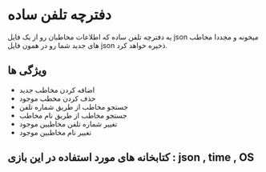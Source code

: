 # دفترچه تلفن ساده
 یه دفترچه تلفن ساده که اطلاعات مخاطبان رو از یک فایل json میخونه و مجددا مخاطب های جدید شما رو در همون فایل json ذخیره خواهد کرد.
  
## ویژگی ها

- اضافه کردن مخاطب جدید
- حذف کردن مخطب موجود
- جستجو مخاطب از طریق شماره تلفن
- جستجو مخاطب از طریق نام مخاطب
- تغییر شماره تلفن مخاطبین موجود
- تغییر نام مخاطبین موجود

## کتابخانه های مورد استفاده در این بازی : json , time , OS
